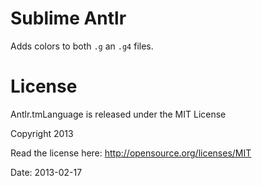 # Sublime Antlr

Adds colors to both `.g` an `.g4` files.

# License

Antlr.tmLanguage is released under the MIT License

Copyright 2013

Read the license here: http://opensource.org/licenses/MIT

Date: 2013-02-17
